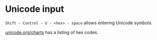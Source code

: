 # Unicode input

`Shift - Control - U - <hex> - space` allows entering Unicode symbols.

[unicode.org/charts](http://www.unicode.org/charts/) has a listing of hex codes.
